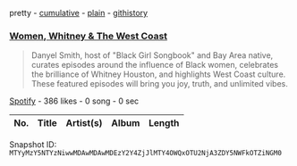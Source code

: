 pretty - [cumulative](/playlists/cumulative/37i9dQZF1DX4VdAVvrITvr.md) - [plain](/playlists/plain/37i9dQZF1DX4VdAVvrITvr) - [githistory](https://github.githistory.xyz/mackorone/spotify-playlist-archive/blob/main/playlists/plain/37i9dQZF1DX4VdAVvrITvr)

### [Women, Whitney & The West Coast](https://open.spotify.com/playlist/37i9dQZF1DX4VdAVvrITvr)

> Danyel Smith, host of "Black Girl Songbook" and Bay Area native, curates episodes around the influence of Black women, celebrates the brilliance of Whitney Houston, and highlights West Coast culture\. These featured episodes will bring you joy, truth, and unlimited vibes.

[Spotify](https://open.spotify.com/user/spotify) - 386 likes - 0 song - 0 sec

| No. | Title | Artist(s) | Album | Length |
|---|---|---|---|---|

Snapshot ID: `MTYyMzY5NTYzNiwwMDAwMDAwMDEzY2Y4ZjJlMTY4OWQxOTU2NjA3ZDY5NWFkOTZiNGM0`
